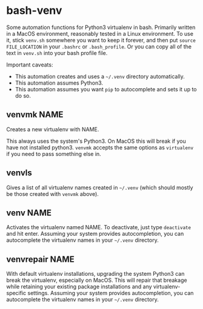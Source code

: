 # bash-venv
Some automation functions for Python3 virtualenv in bash. Primarily written in a MacOS environment, reasonably tested in a Linux environment. To use it, stick `venv.sh` somewhere you want to keep it forever, and then put `source FILE_LOCATION` in your `.bashrc` or `.bash_profile`. Or you can copy all of the text in `venv.sh` into your bash profile file.

Important caveats:

* This automation creates and uses a `~/.venv` directory automatically.
* This automation assumes Python3.
* This automation assumes you want `pip` to autocomplete and sets it up to do so.

## venvmk NAME

Creates a new virtualenv with NAME.

This always uses the system's Python3. On MacOS this will break if you have not installed python3. `venvmk` accepts the same options as `virtualenv` if you need to pass something else in.

## venvls

Gives a list of all virtualenv names created in `~/.venv` (which should mostly be those created with `venvmk` above).

## venv NAME

Activates the virtualenv named NAME. To deactivate, just type `deactivate` and hit enter. Assuming your system provides autocompletion, you can autocomplete the virtualenv names in your `~/.venv` directory.

## venvrepair NAME

With default virtualenv installations, upgrading the system Python3 can break the virtualenv, especially on MacOS. This will repair that breakage while retaining your existing package installations and any virtualenv-specific settings. Assuming your system provides autocompletion, you can autocomplete the virtualenv names in your `~/.venv` directory.

